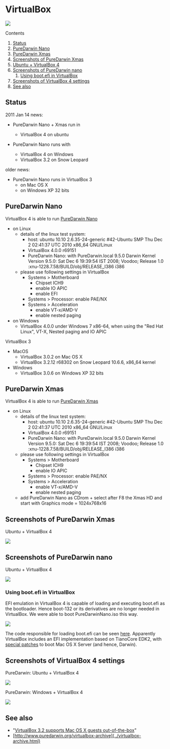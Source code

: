 VirtualBox
==========

![](https://raw.github.com/wiki/PureDarwin/PureDarwin/images/oraclevirtualbox.png)

Contents

1.  [Status](https://github.com/PureDarwin/PureDarwin/wiki/VirtualBox#Status)
2.  [PureDarwin Nano](https://github.com/PureDarwin/PureDarwin/wiki/VirtualBox#PureDarwin-Nano)
3.  [PureDarwin Xmas](https://github.com/PureDarwin/PureDarwin/wiki/VirtualBox#PureDarwin-Xmas)
4.  [Screenshots of PureDarwin Xmas](https://github.com/PureDarwin/PureDarwin/wiki/VirtualBox#Screenshots-of-PureDarwin-Xmas)
5.  [Ubuntu + VirtualBox 4](https://github.com/PureDarwin/PureDarwin/wiki/VirtualBox#ubuntu--virtual-box-4)
6.  [Screenshots of PureDarwin nano](https://github.com/PureDarwin/PureDarwin/wiki/VirtualBox#Screenshots-of-PureDarwin-nano)
    1.  [Using boot.efi in VirtualBox](https://github.com/PureDarwin/PureDarwin/wiki/VirtualBox#using-bootefi-in-virtualbox)
7.  [Screenshots of VirtualBox 4 settings](https://github.com/PureDarwin/PureDarwin/wiki/VirtualBox#Screenshots-of-VirtualBox-4-settings)
8.  [See also](https://github.com/PureDarwin/PureDarwin/wiki/VirtualBox#See-also)


Status
------
2011 Jan 14 news:

- PureDarwin Nano + Xmas run in 
    - VirtualBox 4 on ubuntu

- PureDarwin Nano runs with 
    - VirtualBox 4 on Windows
    - VirtualBox 3.2 on Snow Leopard

older news:

- PureDarwin Nano runs in VirtualBox 3
    - on Mac OS X
    - on Windows XP 32 bits

PureDarwin Nano
---------------
VirtualBox 4 is able to run [PureDarwin Nano](https://github.com/PureDarwin/PureDarwin/wiki/PureDarwin-Nano)

- on Linux
    - details of the linux test system:
        - host: ubuntu 10.10 2.6.35-24-generic #42-Ubuntu SMP Thu Dec 2 02:41:37 UTC 2010 x86_64 GNU/Linux
        - VirtualBox 4.0.0 r69151
        - PureDarwin Nano: with PureDarwin.local 9.5.0 Darwin Kernel Version 9.5.0: Sat Dec 6 19:39:54 IST 2008; Voodoo; Release 1.0 :xnu-1228.7.58/BUILD/obj/RELEASE_I386 i386
    - please use following settings in VirtualBox
        - Systems > Motherboard
            - Chipset ICH9
            - enable IO APIC
            - enable EFI
        - Systems > Processor: enable PAE/NX
        - Systems > Acceleration
            - enable VT-x/AMD-V
            - enable nested paging
- on Windows
    - VirtualBox 4.0.0 under Windows 7 x86-64, when using the "Red Hat Linux", VT-X, Nested paging and IO APIC

VirtualBox 3
- MacOS
    - VirtualBox 3.0.2 on Mac OS X
    - VirtualBox 3.2.12 r68302 on Snow Leopard 10.6.6, x86_64 kernel
- Windows
    - VirtualBox 3.0.6 on Windows XP 32 bits

PureDarwin Xmas
---------------

VirtualBox 4 is able to run [PureDarwin Xmas](https://github.com/PureDarwin/PureDarwin/wiki/Xmas)
- on Linux
    - details of the linux test system:
        - host: ubuntu 10.10 2.6.35-24-generic #42-Ubuntu SMP Thu Dec 2 02:41:37 UTC 2010 x86_64 GNU/Linux
        - VirtualBox 4.0.0 r69151
        - PureDarwin Nano: with PureDarwin.local 9.5.0 Darwin Kernel Version 9.5.0: Sat Dec 6 19:39:54 IST 2008; Voodoo; Release 1.0 :xnu-1228.7.58/BUILD/obj/RELEASE_I386 i386
    - please use following settings in VirtualBox</span>
        - Systems > Motherboard
            - Chipset ICH9
            - enable IO APIC
        - Systems > Processor: enable PAE/NX
        - Systems > Acceleration
            - enable VT-x/AMD-V
            - enable nested paging
    - add PureDarwin Nano as CDrom + select after F8 the Xmas HD and start with Graphics mode = 1024x768x16

Screenshots of PureDarwin Xmas
------------------------------
Ubuntu + VirtualBox 4

![](https://raw.github.com/wiki/PureDarwin/PureDarwin/images/PD_Xmas_2_VBox4_ubuntu_2011Jan14.png)

Screenshots of PureDarwin nano
------------------------------
Ubuntu + VirtualBox 4

[![](https://raw.github.com/wiki/PureDarwin/PureDarwin/images/Nano_VBox_ubuntu_2011Jan_14.png)](virtualbox/Nano_VBox_ubuntu_2011Jan_14.png%3Fattredirects=0)


### Using boot.efi in VirtualBox
EFI emulation in VirtualBox 4 is capable of loading and executing boot.efi as the bootloader. Hence boot-132 or its derivatives are no longer needed in VirtualBox. We were able to boot PureDarwinNano.iso this way.


[![](https://raw.github.com/wiki/PureDarwin/PureDarwin/images/boot.efi.png)](booting/efiboot/boot.efi.png%3Fattredirects=0)

The code responsible for loading boot.efi can be seen [here](http://www.virtualbox.org/svn/vbox/trunk/src/VBox/Devices/EFI/Firmware2/VBoxPkg/Library/VBoxGenericBdsLib/BdsBoot.c). Apparently VirtualBox includes an EFI implementation based on TianoCore EDK2, with [special patches](http://www.virtualbox.org/svn/vbox/trunk/src/VBox/Devices/EFI/Firmware2/VBoxPkg/edk2.patch-apple) to boot Mac OS X Server (and hence, Darwin).

Screenshots of VirtualBox 4 settings
------------------------------------

PureDarwin: Ubuntu + VirtualBox 4

![](https://raw.github.com/wiki/PureDarwin/PureDarwin/images/VBox4_ubuntu_2011Jan14_v2.png)


PureDarwin: Windows + VirtualBox 4

[![](https://raw.github.com/wiki/PureDarwin/PureDarwin/images/VBox4_windows_2011Jan14.png)](virtualbox/VBox4_windows_2011Jan14.png%3Fattredirects=0)




See also
--------

-   "[VirtualBox 3.2 supports Mac OS X guests out-of-the-box](http://forums.virtualbox.org/viewtopic.php?t=2076)"
-   [http://www.puredarwin.org/virtualbox-archive](../virtualbox-archive.html)



